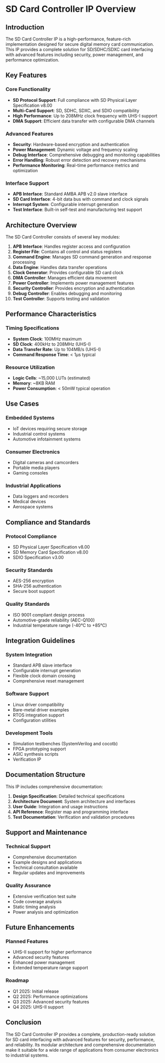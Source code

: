 # SD Card Controller IP Overview

## Introduction

The SD Card Controller IP is a high-performance, feature-rich implementation designed for secure digital memory card communication. This IP provides a complete solution for SD/SDHC/SDXC card interfacing with advanced features including security, power management, and performance optimization.

## Key Features

### Core Functionality
- **SD Protocol Support**: Full compliance with SD Physical Layer Specification v8.00
- **Multi-Card Support**: SD, SDHC, SDXC, and SDIO compatibility
- **High Performance**: Up to 208MHz clock frequency with UHS-I support
- **DMA Support**: Efficient data transfer with configurable DMA channels

### Advanced Features
- **Security**: Hardware-based encryption and authentication
- **Power Management**: Dynamic voltage and frequency scaling
- **Debug Interface**: Comprehensive debugging and monitoring capabilities
- **Error Handling**: Robust error detection and recovery mechanisms
- **Performance Monitoring**: Real-time performance metrics and optimization

### Interface Support
- **APB Interface**: Standard AMBA APB v2.0 slave interface
- **SD Card Interface**: 4-bit data bus with command and clock signals
- **Interrupt System**: Configurable interrupt generation
- **Test Interface**: Built-in self-test and manufacturing test support

## Architecture Overview

The SD Card Controller consists of several key modules:

1. **APB Interface**: Handles register access and configuration
2. **Register File**: Contains all control and status registers
3. **Command Engine**: Manages SD command generation and response processing
4. **Data Engine**: Handles data transfer operations
5. **Clock Generator**: Provides configurable SD card clock
6. **DMA Controller**: Manages efficient data movement
7. **Power Controller**: Implements power management features
8. **Security Controller**: Provides encryption and authentication
9. **Debug Controller**: Enables debugging and monitoring
10. **Test Controller**: Supports testing and validation

## Performance Characteristics

### Timing Specifications
- **System Clock**: 100MHz maximum
- **SD Clock**: 400kHz to 208MHz (UHS-I)
- **Data Transfer Rate**: Up to 104MB/s (UHS-I)
- **Command Response Time**: < 1μs typical

### Resource Utilization
- **Logic Cells**: ~15,000 LUTs (estimated)
- **Memory**: ~8KB RAM
- **Power Consumption**: < 50mW typical operation

## Use Cases

### Embedded Systems
- IoT devices requiring secure storage
- Industrial control systems
- Automotive infotainment systems

### Consumer Electronics
- Digital cameras and camcorders
- Portable media players
- Gaming consoles

### Industrial Applications
- Data loggers and recorders
- Medical devices
- Aerospace systems

## Compliance and Standards

### Protocol Compliance
- SD Physical Layer Specification v8.00
- SD Memory Card Specification v8.00
- SDIO Specification v3.00

### Security Standards
- AES-256 encryption
- SHA-256 authentication
- Secure boot support

### Quality Standards
- ISO 9001 compliant design process
- Automotive-grade reliability (AEC-Q100)
- Industrial temperature range (-40°C to +85°C)

## Integration Guidelines

### System Integration
- Standard APB slave interface
- Configurable interrupt generation
- Flexible clock domain crossing
- Comprehensive reset management

### Software Support
- Linux driver compatibility
- Bare-metal driver examples
- RTOS integration support
- Configuration utilities

### Development Tools
- Simulation testbenches (SystemVerilog and cocotb)
- FPGA prototyping support
- ASIC synthesis scripts
- Verification IP

## Documentation Structure

This IP includes comprehensive documentation:

1. **Design Specification**: Detailed technical specifications
2. **Architecture Document**: System architecture and interfaces
3. **User Guide**: Integration and usage instructions
4. **API Reference**: Register map and programming interface
5. **Test Documentation**: Verification and validation procedures

## Support and Maintenance

### Technical Support
- Comprehensive documentation
- Example designs and applications
- Technical consultation available
- Regular updates and improvements

### Quality Assurance
- Extensive verification test suite
- Code coverage analysis
- Static timing analysis
- Power analysis and optimization

## Future Enhancements

### Planned Features
- UHS-II support for higher performance
- Advanced security features
- Enhanced power management
- Extended temperature range support

### Roadmap
- Q1 2025: Initial release
- Q2 2025: Performance optimizations
- Q3 2025: Advanced security features
- Q4 2025: UHS-II support

## Conclusion

The SD Card Controller IP provides a complete, production-ready solution for SD card interfacing with advanced features for security, performance, and reliability. Its modular architecture and comprehensive documentation make it suitable for a wide range of applications from consumer electronics to industrial systems. 
